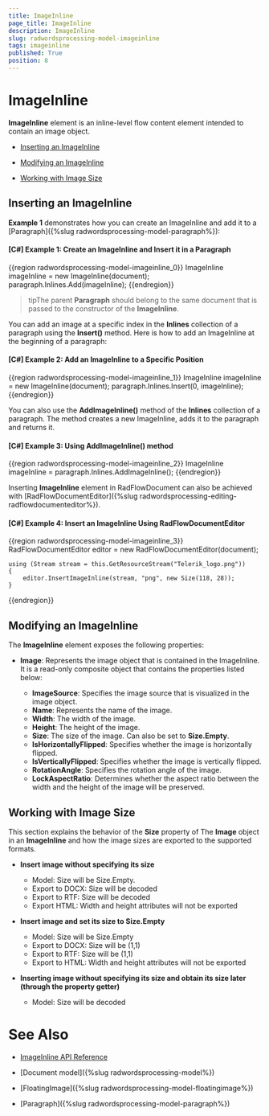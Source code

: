 ```yaml
---
title: ImageInline
page_title: ImageInline
description: ImageInline
slug: radwordsprocessing-model-imageinline
tags: imageinline
published: True
position: 8
---
```


# ImageInline



__ImageInline__ element is an inline-level flow content element intended to contain an image object.
      

* [Inserting an ImageInline](#inserting-an-imageinline)

* [Modifying an ImageInline](#modifying-an-imageinline)

* [Working with Image Size](#working-with-image-size)


## Inserting an ImageInline

__Example 1__ demonstrates how you can create an ImageInline and add it to a [Paragraph]({%slug radwordsprocessing-model-paragraph%}):
        

#### __[C#] Example 1: Create an ImageInline and Insert it in a Paragraph__

{{region radwordsprocessing-model-imageinline_0}}
    ImageInline imageInline = new ImageInline(document);
    paragraph.Inlines.Add(imageInline);
{{endregion}}



>tipThe parent __Paragraph__ should belong to the same document that is passed to the constructor of the __ImageInline__.
          

You can add an image at a specific index in the __Inlines__ collection of a paragraph using the __Insert()__ method. Here is how to add an ImageInline at the beginning of a paragraph:
        

#### __[C#] Example 2: Add an ImageInline to a Specific Position__

{{region radwordsprocessing-model-imageinline_1}}
    ImageInline imageInline = new ImageInline(document);
    paragraph.Inlines.Insert(0, imageInline);
{{endregion}}



You can also use the __AddImageInline()__ method of the __Inlines__ collection of a paragraph. The method creates a new ImageInline, adds it to the paragraph and returns it.
        

#### __[C#] Example 3: Using AddImageInline() method__

{{region radwordsprocessing-model-imageinline_2}}
    ImageInline imageInline = paragraph.Inlines.AddImageInline();
{{endregion}}



Inserting __ImageInline__ element in RadFlowDocument can also be achieved with [RadFlowDocumentEditor]({%slug radwordsprocessing-editing-radflowdocumenteditor%}).
        

#### __[C#] Example 4: Insert an ImageInline Using RadFlowDocumentEditor__

{{region radwordsprocessing-model-imageinline_3}}
    RadFlowDocumentEditor editor = new RadFlowDocumentEditor(document);

    using (Stream stream = this.GetResourceStream("Telerik_logo.png"))
    {
        editor.InsertImageInline(stream, "png", new Size(118, 28));
    }
{{endregion}}



## Modifying an ImageInline

The __ImageInline__ element exposes the following properties:
        

* __Image__: Represents the image object that is contained in the ImageInline. It is a read-only composite object that contains the properties listed below:

    * __ImageSource__: Specifies the image source that is visualized in the image object.
    * __Name__: Represents the name of the image.
    * __Width__: The width of the image.
    * __Height__: The height of the image.    
	* __Size__: The size of the image. Can also be set to __Size.Empty__.
    * __IsHorizontallyFlipped__: Specifies whether the image is horizontally flipped.
    * __IsVerticallyFlipped__: Specifies whether the image is vertically flipped.
    * __RotationAngle__: Specifies the rotation angle of the image.    
	* __LockAspectRatio__: Determines whether the aspect ratio between the width and the height of the image will be preserved. 
                

## Working with Image Size

This section explains the behavior of the __Size__ property of The __Image__ object in an __ImageInline__ and how the image sizes are exported to the supported formats.

* __Insert image without specifying its size__
	* Model: Size will be Size.Empty.
	* Export to DOCX: Size will be decoded
	* Export to RTF: Size will be decoded
	* Export HTML: Width and height attributes will not be exported


* __Insert image and set its size to Size.Empty__
	* Model: Size will be Size.Empty
	* Export to DOCX: Size will be (1,1)
	* Export to RTF: Size will be (1,1)
	* Export to HTML: Width and height attributes will not be exported

* __Inserting image without specifying its size and obtain its size later (through the property getter)__
	* Model: Size will be decoded




# See Also

 * [ImageInline API Reference](http://www.telerik.com/help/wpf/t_telerik_windows_documents_flow_model_shapes_imageinline.html)

 * [Document model]({%slug radwordsprocessing-model%})

 * [FloatingImage]({%slug radwordsprocessing-model-floatingimage%})

 * [Paragraph]({%slug radwordsprocessing-model-paragraph%})
